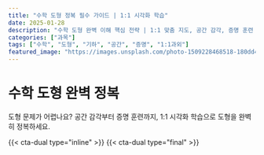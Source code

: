 ```yaml
---
title: "수학 도형 정복 필수 가이드 | 1:1 시각화 학습"
date: 2025-01-28
description: "수학 도형 완벽 이해 핵심 전략 | 1:1 맞춤 지도, 공간 감각, 증명 훈련 [2025년]"
categories: ["과목"]
tags: ["수학", "도형", "기하", "공간", "증명", "1:1과외"]
featured_image: "https://images.unsplash.com/photo-1509228468518-180dd4864904?w=1200&h=630&fit=crop"
---
```


# 수학 도형 완벽 정복

도형 문제가 어렵나요? 공간 감각부터 증명 훈련까지, 1:1 시각화 학습으로 도형을 완벽히 정복하세요.

{{< cta-dual type="inline" >}}
{{< cta-dual type="final" >}}
